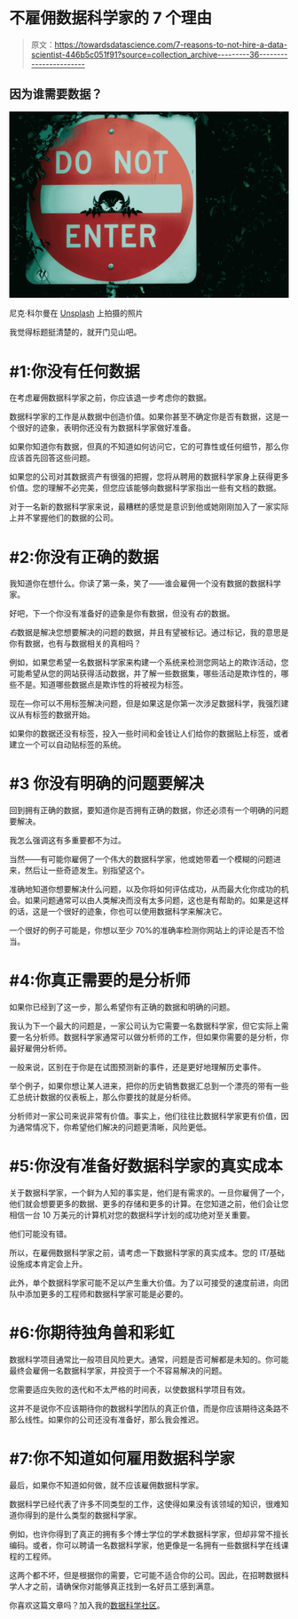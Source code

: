 # 不雇佣数据科学家的 7 个理由

> 原文：<https://towardsdatascience.com/7-reasons-to-not-hire-a-data-scientist-446b5c051f91?source=collection_archive---------36----------------------->

## 因为谁需要数据？

![](img/7e5907768f8bd37196758199f4e0c3e9.png)

尼克·科尔曼在 [Unsplash](https://unsplash.com?utm_source=medium&utm_medium=referral) 上拍摄的照片

我觉得标题挺清楚的，就开门见山吧。

# #1:你没有任何数据

在考虑雇佣数据科学家之前，你应该退一步考虑你的数据。

数据科学家的工作是从数据中创造价值。如果你甚至不确定你是否有数据，这是一个很好的迹象，表明你还没有为数据科学家做好准备。

如果你知道你有数据，但真的不知道如何访问它，它的可靠性或任何细节，那么你应该首先回答这些问题。

如果您的公司对其数据资产有很强的把握，您将从聘用的数据科学家身上获得更多价值。您的理解不必完美，但您应该能够向数据科学家指出一些有文档的数据。

对于一名新的数据科学家来说，最糟糕的感觉是意识到他或她刚刚加入了一家实际上并不掌握他们的数据的公司。

# #2:你没有正确的数据

我知道你在想什么。你读了第一条，笑了——谁会雇佣一个没有数据的数据科学家。

好吧，下一个你没有准备好的迹象是你有数据，但没有*右*的数据。

*右*数据是解决您想要解决的问题的数据，并且有望被标记。通过标记，我的意思是你有数据，也有与数据相关的真相吗？

例如，如果您希望一名数据科学家来构建一个系统来检测您网站上的欺诈活动，您可能希望从您的网站获得活动数据，并了解一些数据集，哪些活动是欺诈性的，哪些不是。知道哪些数据点是欺诈性的将被视为标签。

现在—你可以不用标签解决问题，但是如果这是你第一次涉足数据科学，我强烈建议从有标签的数据开始。

如果你的数据还没有标签，投入一些时间和金钱让人们给你的数据贴上标签，或者建立一个可以自动贴标签的系统。

# #3 你没有明确的问题要解决

回到拥有正确的数据，要知道你是否拥有正确的数据，你还必须有一个明确的问题要解决。

我怎么强调这有多重要都不为过。

当然——有可能你雇佣了一个伟大的数据科学家，他或她带着一个模糊的问题进来，然后让一些奇迹发生。别指望这个。

准确地知道你想要解决什么问题，以及你将如何评估成功，从而最大化你成功的机会。如果问题通常可以由人类解决而没有太多问题，这也是有帮助的。如果是这样的话，这是一个很好的迹象，你也可以使用数据科学来解决它。

一个很好的例子可能是，你想以至少 70%的准确率检测你网站上的评论是否不恰当。

# #4:你真正需要的是分析师

如果你已经到了这一步，那么希望你有正确的数据和明确的问题。

我认为下一个最大的问题是，一家公司认为它需要一名数据科学家，但它实际上需要一名分析师。数据科学家通常可以做分析师的工作，但如果你需要的是分析，你最好雇佣分析师。

一般来说，区别在于你是在试图预测新的事件，还是更好地理解历史事件。

举个例子，如果你想让某人进来，把你的历史销售数据汇总到一个漂亮的带有一些汇总统计数据的仪表板上，那么你要找的就是分析师。

分析师对一家公司来说非常有价值。事实上，他们往往比数据科学家更有价值，因为通常情况下，你希望他们解决的问题更清晰，风险更低。

# #5:你没有准备好数据科学家的真实成本

关于数据科学家，一个鲜为人知的事实是，他们是有需求的。一旦你雇佣了一个，他们就会想要更多的数据、更多的存储和更多的计算。在您知道之前，他们会让您相信一台 10 万美元的计算机对您的数据科学计划的成功绝对至关重要。

他们可能没有错。

所以，在雇佣数据科学家之前，请考虑一下数据科学家的真实成本。您的 IT/基础设施成本肯定会上升。

此外，单个数据科学家可能不足以产生重大价值。为了以可接受的速度前进，向团队中添加更多的工程师和数据科学家可能是必要的。

# #6:你期待独角兽和彩虹

数据科学项目通常比一般项目风险更大。通常，问题是否可解都是未知的。你可能最终会雇佣一名数据科学家，并投资于一个不容易解决的问题。

您需要适应失败的迭代和不太严格的时间表，以使数据科学项目有效。

这并不是说你不应该期待你的数据科学团队的真正价值，而是你应该期待这条路不那么线性。如果你的公司还没有准备好，那么我会推迟。

# #7:你不知道如何雇用数据科学家

最后，如果你不知道如何做，就不应该雇佣数据科学家。

数据科学已经代表了许多不同类型的工作，这使得如果没有该领域的知识，很难知道你得到的是什么类型的数据科学家。

例如，也许你得到了真正的拥有多个博士学位的学术数据科学家，但却非常不擅长编码。或者，你可以聘请一名数据科学家，他更像是一名拥有一些数据科学在线课程的工程师。

这两个都不坏，但是根据你的需要，它可能不适合你的公司。因此，在招聘数据科学人才之前，请确保你对能够真正找到一名好员工感到满意。

你喜欢这篇文章吗？加入我的[数据科学社区](https://learningwithdata.com/posts/tylerfolkman/7-reasons-not-to-hire-a-data-scientist/)。
